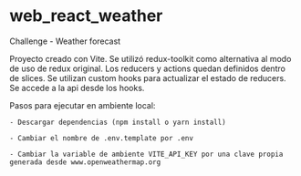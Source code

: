 # web_react_weather
Challenge - Weather forecast

Proyecto creado con Vite.
Se utilizó redux-toolkit como alternativa al modo de uso de redux original.
Los reducers y actions quedan definidos dentro de slices.
Se utilizan custom hooks para actualizar el estado de reducers.
Se accede a la api desde los hooks.



Pasos para ejecutar en ambiente local:

    - Descargar dependencias (npm install o yarn install)

    - Cambiar el nombre de .env.template por .env

    - Cambiar la variable de ambiente VITE_API_KEY por una clave propia generada desde www.openweathermap.org
